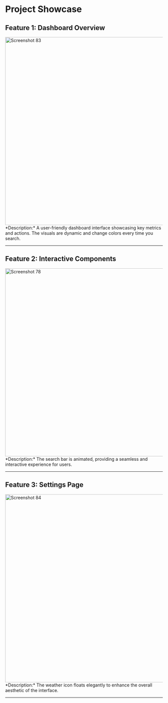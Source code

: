 # Project Showcase

## Feature 1: Dashboard Overview
<img src="https://github.com/user-attachments/assets/3ed31d1e-f6b8-47e4-9e1a-fe14d673df99" alt="Screenshot 83" width="600">
*Description:* A user-friendly dashboard interface showcasing key metrics and actions. The visuals are dynamic and change colors every time you search.

---

## Feature 2: Interactive Components
<img src="https://github.com/user-attachments/assets/71d94d2a-aba9-45b9-9269-85744f3799b7" alt="Screenshot 78" width="600">
*Description:* The search bar is animated, providing a seamless and interactive experience for users.

---

## Feature 3: Settings Page
<img src="https://github.com/user-attachments/assets/8c7fe969-659e-4208-91ed-254dbf69fc06" alt="Screenshot 84" width="600">
*Description:* The weather icon floats elegantly to enhance the overall aesthetic of the interface.

---

